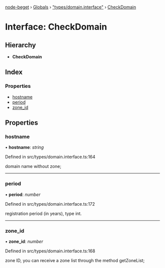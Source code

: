 [node-beget](../README.md) › [Globals](../globals.md) › ["types/domain.interface"](../modules/_types_domain_interface_.md) › [CheckDomain](_types_domain_interface_.checkdomain.md)

# Interface: CheckDomain

## Hierarchy

* **CheckDomain**

## Index

### Properties

* [hostname](_types_domain_interface_.checkdomain.md#hostname)
* [period](_types_domain_interface_.checkdomain.md#period)
* [zone_id](_types_domain_interface_.checkdomain.md#zone_id)

## Properties

###  hostname

• **hostname**: *string*

Defined in src/types/domain.interface.ts:164

domain name without zone;

___

###  period

• **period**: *number*

Defined in src/types/domain.interface.ts:172

registration period (in years), type int.

___

###  zone_id

• **zone_id**: *number*

Defined in src/types/domain.interface.ts:168

zone ID, you can receive a zone list through the method getZoneList;
